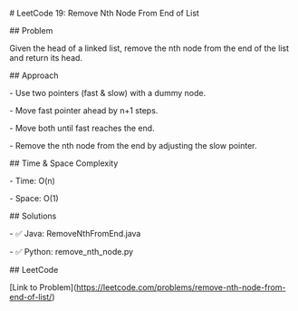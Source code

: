 \# LeetCode 19: Remove Nth Node From End of List



\## Problem

Given the head of a linked list, remove the nth node from the end of the list and return its head.



\## Approach

\- Use two pointers (fast \& slow) with a dummy node.

\- Move fast pointer ahead by n+1 steps.

\- Move both until fast reaches the end.

\- Remove the nth node from the end by adjusting the slow pointer.



\## Time \& Space Complexity

\- Time: O(n)

\- Space: O(1)



\## Solutions

\- ✅ Java: RemoveNthFromEnd.java

\- ✅ Python: remove\_nth\_node.py



\## LeetCode

\[Link to Problem](https://leetcode.com/problems/remove-nth-node-from-end-of-list/)



